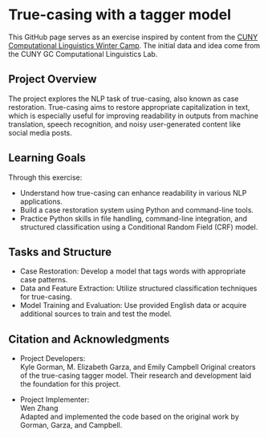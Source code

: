 # True-casing with a tagger model
This GitHub page serves as an exercise inspired by content from the [CUNY Computational Linguistics Winter Camp](https://github.com/CUNY-CL/winter-camp). The initial data and idea come from the CUNY GC Computational Linguistics Lab.

## Project Overview
The project explores the NLP task of true-casing, also known as case restoration. True-casing aims to restore appropriate capitalization in text, which is especially useful for improving readability in outputs from machine translation, speech recognition, and noisy user-generated content like social media posts.

## Learning Goals
Through this exercise:
- Understand how true-casing can enhance readability in various NLP applications.
- Build a case restoration system using Python and command-line tools.
- Practice Python skills in file handling, command-line integration, and structured classification using a Conditional Random Field (CRF) model.

## Tasks and Structure
- Case Restoration: Develop a model that tags words with appropriate case patterns.
- Data and Feature Extraction: Utilize structured classification techniques for true-casing.
- Model Training and Evaluation: Use provided English data or acquire additional sources to train and test the model.

## Citation and Acknowledgments

- Project Developers:  
Kyle Gorman, M. Elizabeth Garza, and Emily Campbell
Original creators of the true-casing tagger model. Their research and development laid the foundation for this project.

- Project Implementer:  
Wen Zhang  
Adapted and implemented the code based on the original work by Gorman, Garza, and Campbell.
